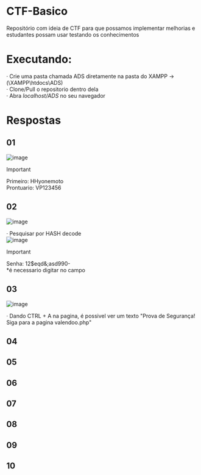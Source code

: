 # CTF-Basico
 Repositório com ideia de CTF para que possamos implementar melhorias e estudantes possam usar testando os conhecimentos

# Executando: 
· Crie uma pasta chamada ADS diretamente na pasta do XAMPP -> (\XAMPP\htdocs\ADS) <br>
· Clone/Pull o repositorio dentro dela <br>
· Abra *localhost/ADS* no seu navegador

# Respostas
## 01
![image](https://github.com/HenriqueHyonemoto/SSIS6-CTS-Basico/assets/91375748/7c6e61c6-8536-4fd9-b626-9478d545fe48)
> [!IMPORTANT]
> Primeiro: HHyonemoto <br>
> Prontuario: VP123456 <br>

## 02 
![image](https://github.com/HenriqueHyonemoto/SSIS6-CTS-Basico/assets/91375748/c6af3fc8-fb03-4395-97f0-af27a086ba20)

· Pesquisar por HASH decode <br>
![image](https://github.com/HenriqueHyonemoto/SSIS6-CTS-Basico/assets/91375748/64a2a3ed-a0fc-4a46-ad97-60d57166f60c)

> [!IMPORTANT]
> Senha: 12$eqd&;asd990- <br>
*é necessario digitar no campo <br>

## 03 
![image](https://github.com/HenriqueHyonemoto/SSIS6-CTS-Basico/assets/91375748/9a8750c0-b099-4ef0-88c0-1b64e7babcc0)

· Dando CTRL + A na pagina, é possivel ver um texto "Prova de Segurança! Siga para a pagina valendoo.php"
         
## 04 
## 05 
## 06 
## 07
## 08
## 09
## 10
